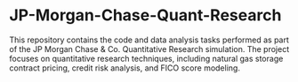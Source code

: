 # JP-Morgan-Chase-Quant-Research
This repository contains the code and data analysis tasks performed as part of the JP Morgan Chase &amp; Co. Quantitative Research simulation. The project focuses on quantitative research techniques, including natural gas storage contract pricing, credit risk analysis, and FICO score modeling.
